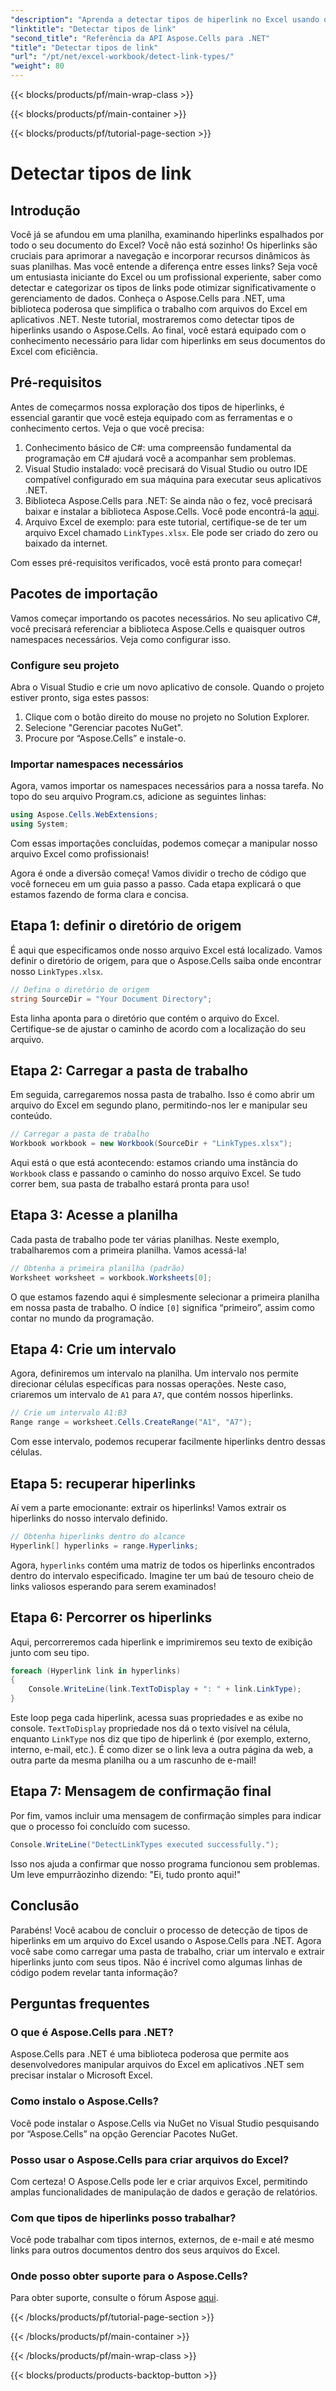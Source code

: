 ```yaml
---
"description": "Aprenda a detectar tipos de hiperlink no Excel usando o Aspose.Cells para .NET. Passos simples e exemplos de código incluídos."
"linktitle": "Detectar tipos de link"
"second_title": "Referência da API Aspose.Cells para .NET"
"title": "Detectar tipos de link"
"url": "/pt/net/excel-workbook/detect-link-types/"
"weight": 80
---
```


{{< blocks/products/pf/main-wrap-class >}}

{{< blocks/products/pf/main-container >}}

{{< blocks/products/pf/tutorial-page-section >}}

# Detectar tipos de link

## Introdução

Você já se afundou em uma planilha, examinando hiperlinks espalhados por todo o seu documento do Excel? Você não está sozinho! Os hiperlinks são cruciais para aprimorar a navegação e incorporar recursos dinâmicos às suas planilhas. Mas você entende a diferença entre esses links? Seja você um entusiasta iniciante do Excel ou um profissional experiente, saber como detectar e categorizar os tipos de links pode otimizar significativamente o gerenciamento de dados. Conheça o Aspose.Cells para .NET, uma biblioteca poderosa que simplifica o trabalho com arquivos do Excel em aplicativos .NET. Neste tutorial, mostraremos como detectar tipos de hiperlinks usando o Aspose.Cells. Ao final, você estará equipado com o conhecimento necessário para lidar com hiperlinks em seus documentos do Excel com eficiência.

## Pré-requisitos

Antes de começarmos nossa exploração dos tipos de hiperlinks, é essencial garantir que você esteja equipado com as ferramentas e o conhecimento certos. Veja o que você precisa:

1. Conhecimento básico de C#: uma compreensão fundamental da programação em C# ajudará você a acompanhar sem problemas.
2. Visual Studio instalado: você precisará do Visual Studio ou outro IDE compatível configurado em sua máquina para executar seus aplicativos .NET.
3. Biblioteca Aspose.Cells para .NET: Se ainda não o fez, você precisará baixar e instalar a biblioteca Aspose.Cells. Você pode encontrá-la [aqui](https://releases.aspose.com/cells/net/).
4. Arquivo Excel de exemplo: para este tutorial, certifique-se de ter um arquivo Excel chamado `LinkTypes.xlsx`. Ele pode ser criado do zero ou baixado da internet.

Com esses pré-requisitos verificados, você está pronto para começar!

## Pacotes de importação

Vamos começar importando os pacotes necessários. No seu aplicativo C#, você precisará referenciar a biblioteca Aspose.Cells e quaisquer outros namespaces necessários. Veja como configurar isso.

### Configure seu projeto

Abra o Visual Studio e crie um novo aplicativo de console. Quando o projeto estiver pronto, siga estes passos:

1. Clique com o botão direito do mouse no projeto no Solution Explorer.
2. Selecione "Gerenciar pacotes NuGet".
3. Procure por “Aspose.Cells” e instale-o.

### Importar namespaces necessários

Agora, vamos importar os namespaces necessários para a nossa tarefa. No topo do seu arquivo Program.cs, adicione as seguintes linhas:

```csharp
using Aspose.Cells.WebExtensions;
using System;
```

Com essas importações concluídas, podemos começar a manipular nosso arquivo Excel como profissionais!

Agora é onde a diversão começa! Vamos dividir o trecho de código que você forneceu em um guia passo a passo. Cada etapa explicará o que estamos fazendo de forma clara e concisa.

## Etapa 1: definir o diretório de origem

É aqui que especificamos onde nosso arquivo Excel está localizado. Vamos definir o diretório de origem, para que o Aspose.Cells saiba onde encontrar nosso `LinkTypes.xlsx`.

```csharp
// Defina o diretório de origem
string SourceDir = "Your Document Directory";
```

Esta linha aponta para o diretório que contém o arquivo do Excel. Certifique-se de ajustar o caminho de acordo com a localização do seu arquivo.

## Etapa 2: Carregar a pasta de trabalho

Em seguida, carregaremos nossa pasta de trabalho. Isso é como abrir um arquivo do Excel em segundo plano, permitindo-nos ler e manipular seu conteúdo.

```csharp
// Carregar a pasta de trabalho
Workbook workbook = new Workbook(SourceDir + "LinkTypes.xlsx");
```

Aqui está o que está acontecendo: estamos criando uma instância do `Workbook` class e passando o caminho do nosso arquivo Excel. Se tudo correr bem, sua pasta de trabalho estará pronta para uso!

## Etapa 3: Acesse a planilha

Cada pasta de trabalho pode ter várias planilhas. Neste exemplo, trabalharemos com a primeira planilha. Vamos acessá-la!

```csharp
// Obtenha a primeira planilha (padrão)
Worksheet worksheet = workbook.Worksheets[0];
```

O que estamos fazendo aqui é simplesmente selecionar a primeira planilha em nossa pasta de trabalho. O índice `[0]` significa “primeiro”, assim como contar no mundo da programação.

## Etapa 4: Crie um intervalo

Agora, definiremos um intervalo na planilha. Um intervalo nos permite direcionar células específicas para nossas operações. Neste caso, criaremos um intervalo de `A1` para `A7`, que contém nossos hiperlinks.

```csharp
// Crie um intervalo A1:B3
Range range = worksheet.Cells.CreateRange("A1", "A7");
```

Com esse intervalo, podemos recuperar facilmente hiperlinks dentro dessas células.

## Etapa 5: recuperar hiperlinks

Aí vem a parte emocionante: extrair os hiperlinks! Vamos extrair os hiperlinks do nosso intervalo definido.

```csharp
// Obtenha hiperlinks dentro do alcance
Hyperlink[] hyperlinks = range.Hyperlinks;
```

Agora, `hyperlinks` contém uma matriz de todos os hiperlinks encontrados dentro do intervalo especificado. Imagine ter um baú de tesouro cheio de links valiosos esperando para serem examinados!

## Etapa 6: Percorrer os hiperlinks

Aqui, percorreremos cada hiperlink e imprimiremos seu texto de exibição junto com seu tipo.

```csharp
foreach (Hyperlink link in hyperlinks)
{
    Console.WriteLine(link.TextToDisplay + ": " + link.LinkType);
}
```

Este loop pega cada hiperlink, acessa suas propriedades e as exibe no console. `TextToDisplay` propriedade nos dá o texto visível na célula, enquanto `LinkType` nos diz que tipo de hiperlink é (por exemplo, externo, interno, e-mail, etc.). É como dizer se o link leva a outra página da web, a outra parte da mesma planilha ou a um rascunho de e-mail!

## Etapa 7: Mensagem de confirmação final

Por fim, vamos incluir uma mensagem de confirmação simples para indicar que o processo foi concluído com sucesso.

```csharp
Console.WriteLine("DetectLinkTypes executed successfully.");
```

Isso nos ajuda a confirmar que nosso programa funcionou sem problemas. Um leve empurrãozinho dizendo: "Ei, tudo pronto aqui!"

## Conclusão

Parabéns! Você acabou de concluir o processo de detecção de tipos de hiperlinks em um arquivo do Excel usando o Aspose.Cells para .NET. Agora você sabe como carregar uma pasta de trabalho, criar um intervalo e extrair hiperlinks junto com seus tipos. Não é incrível como algumas linhas de código podem revelar tanta informação?

## Perguntas frequentes

### O que é Aspose.Cells para .NET?  
Aspose.Cells para .NET é uma biblioteca poderosa que permite aos desenvolvedores manipular arquivos do Excel em aplicativos .NET sem precisar instalar o Microsoft Excel.

### Como instalo o Aspose.Cells?  
Você pode instalar o Aspose.Cells via NuGet no Visual Studio pesquisando por “Aspose.Cells” na opção Gerenciar Pacotes NuGet.

### Posso usar o Aspose.Cells para criar arquivos do Excel?  
Com certeza! O Aspose.Cells pode ler e criar arquivos Excel, permitindo amplas funcionalidades de manipulação de dados e geração de relatórios.

### Com que tipos de hiperlinks posso trabalhar?  
Você pode trabalhar com tipos internos, externos, de e-mail e até mesmo links para outros documentos dentro dos seus arquivos do Excel.

### Onde posso obter suporte para o Aspose.Cells?  
Para obter suporte, consulte o fórum Aspose [aqui](https://forum.aspose.com/c/cells/9).

{{< /blocks/products/pf/tutorial-page-section >}}

{{< /blocks/products/pf/main-container >}}

{{< /blocks/products/pf/main-wrap-class >}}

{{< blocks/products/products-backtop-button >}}